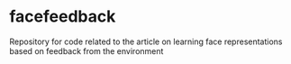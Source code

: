 # facefeedback
Repository for code related to the article on learning face representations based on feedback from the environment
